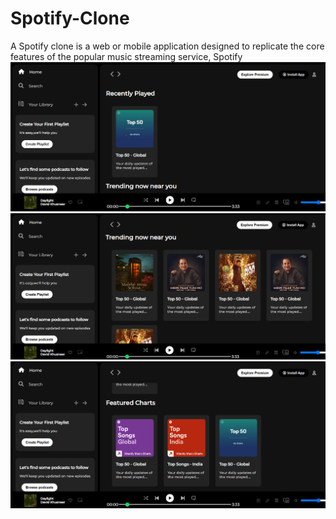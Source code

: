 ﻿# Spotify-Clone
A Spotify clone is a web or mobile application designed to replicate the core features of the popular music streaming service, Spotify
![image alt](https://github.com/imchatrasal007/Spotify/blob/b44a11fca963665793c0e6778fad2a93be4a0d93/Screenshot%202025-06-18%20211202.png)
![image alt](https://github.com/imchatrasal007/Spotify/blob/fd7a564ec5778c91dce5e7c4ed1a43d2a4c39972/Screenshot%202025-06-18%20211245.png)
![image alt](https://github.com/imchatrasal007/Spotify/blob/4188ea5af215a16a72cb26690bf9a70ff7e0d05e/Screenshot%202025-06-18%20211311.png)
